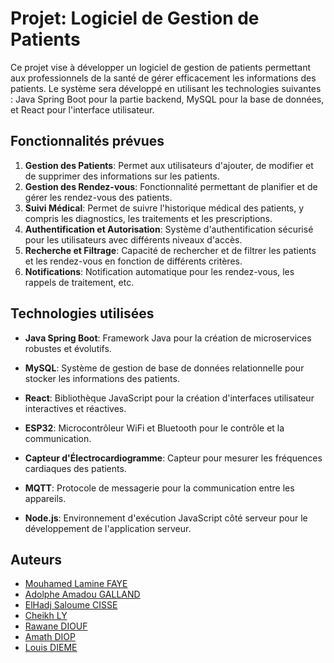 # Projet: Logiciel de Gestion de Patients

Ce projet vise à développer un logiciel de gestion de patients permettant aux professionnels de la santé de gérer efficacement les informations des patients. Le système sera développé en utilisant les technologies suivantes : Java Spring Boot pour la partie backend, MySQL pour la base de données, et React pour l'interface utilisateur.

## Fonctionnalités prévues
1. **Gestion des Patients**: Permet aux utilisateurs d'ajouter, de modifier et de supprimer des informations sur les patients.
2. **Gestion des Rendez-vous**: Fonctionnalité permettant de planifier et de gérer les rendez-vous des patients.
3. **Suivi Médical**: Permet de suivre l'historique médical des patients, y compris les diagnostics, les traitements et les prescriptions.
4. **Authentification et Autorisation**: Système d'authentification sécurisé pour les utilisateurs avec différents niveaux d'accès.
5. **Recherche et Filtrage**: Capacité de rechercher et de filtrer les patients et les rendez-vous en fonction de différents critères.
6. **Notifications**: Notification automatique pour les rendez-vous, les rappels de traitement, etc.

## Technologies utilisées

- **Java Spring Boot**: Framework Java pour la création de microservices robustes et évolutifs.
- **MySQL**: Système de gestion de base de données relationnelle pour stocker les informations des patients.
- **React**: Bibliothèque JavaScript pour la création d'interfaces utilisateur interactives et réactives.

- **ESP32**: Microcontrôleur WiFi et Bluetooth pour le contrôle et la communication.
- **Capteur d'Électrocardiogramme**: Capteur pour mesurer les fréquences cardiaques des patients.
- **MQTT**: Protocole de messagerie pour la communication entre les appareils.
- **Node.js**: Environnement d'exécution JavaScript côté serveur pour le développement de l'application serveur.

## Auteurs

- [Mouhamed Lamine FAYE](lien_vers_votre_profil_github) 
- [Adolphe Amadou GALLAND](lien_vers_leur_profil_github)
- [ElHadj Saloume CISSE](lien_vers_votre_profil_github) 
- [Cheikh LY](lien_vers_leur_profil_github) 
- [Rawane DIOUF](lien_vers_leur_profil_github) 
- [Amath DIOP](lien_vers_leur_profil_github) 
- [Louis DIEME](lien_vers_leur_profil_github)
